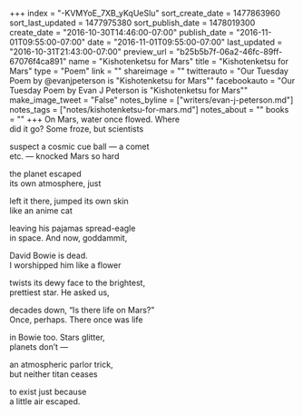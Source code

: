 +++
index = "-KVMYoE_7XB_yKqUeSlu"
sort_create_date = 1477863960
sort_last_updated = 1477975380
sort_publish_date = 1478019300
create_date = "2016-10-30T14:46:00-07:00"
publish_date = "2016-11-01T09:55:00-07:00"
date = "2016-11-01T09:55:00-07:00"
last_updated = "2016-10-31T21:43:00-07:00"
preview_url = "b25b5b7f-06a2-46fc-89ff-67076f4ca891"
name = "Kishotenketsu for Mars"
title = "Kishotenketsu for Mars"
type = "Poem"
link = ""
shareimage = ""
twitterauto = "Our Tuesday Poem by @evanjpeterson is \"Kishotenketsu for Mars\""
facebookauto = "Our Tuesday Poem by Evan J Peterson is \"Kishotenketsu for Mars\""
make_image_tweet = "False"
notes_byline = ["writers/evan-j-peterson.md"]
notes_tags = ["notes/kishotenketsu-for-mars.md"]
notes_about = ""
books = ""
+++
On Mars, water once flowed. Where<br>
did it go? Some froze, but scientists

suspect a cosmic cue ball &mdash; a comet<br>
etc. &mdash; knocked Mars so hard

the planet escaped<br>
its own atmosphere, just

left it there, jumped its own skin<br>
like an anime cat

leaving his pajamas spread-eagle<br>
in space. And now, goddammit,

David Bowie is dead.<br>
I worshipped him like a flower

twists its dewy face to the brightest,<br>
prettiest star. He asked us,

decades down, “Is there life on Mars?”<br>
Once, perhaps. There once was life

in Bowie too. Stars glitter,<br>
planets don’t &mdash;

an atmospheric parlor trick,<br>
but neither titan ceases

to exist just because<br>
a little air escaped.